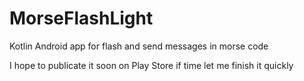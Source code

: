 # MorseFlashLight
Kotlin Android app for flash and send messages in morse code

I hope to publicate it soon on Play Store if time let me finish it quickly
